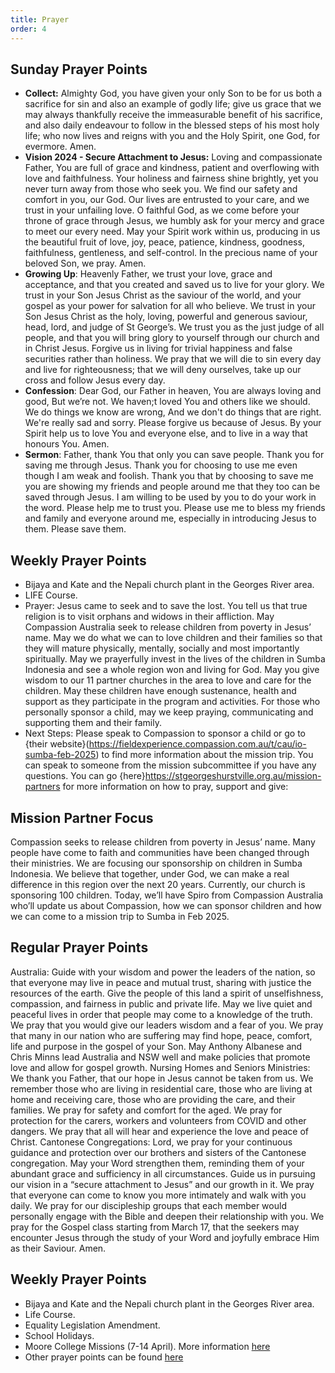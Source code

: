 ```yaml
---
title: Prayer
order: 4
---
```


## Sunday Prayer Points


- **Collect:** Almighty God, you have given your only Son to be for us both a sacrifice for sin and also an example of godly life; give us grace that we may always thankfully receive the immeasurable benefit of his sacrifice, and also daily endeavour to follow in the blessed steps of his most holy life; who now lives and reigns with you and the Holy Spirit, one God, for evermore. Amen.
- **Vision 2024 - Secure Attachment to Jesus:** Loving and compassionate Father, You are full of grace and kindness, patient and overflowing with love and faithfulness. Your holiness and fairness shine brightly, yet you never turn away from those who seek you. We find our safety and comfort in you, our God. Our lives are entrusted to your care, and we trust in your unfailing love. O faithful God, as we come before your throne of grace through Jesus, we humbly ask for your mercy and grace to meet our every need. May your Spirit work within us, producing in us the beautiful fruit of love, joy, peace, patience, kindness, goodness, faithfulness, gentleness, and self-control. In the precious name of your beloved Son, we pray. Amen.
- **Growing Up**: Heavenly Father, we trust your love, grace and acceptance, and that you created and saved us to live for your glory. We trust in your Son Jesus Christ as the saviour of the world, and your gospel as your power for salvation for all who believe. We trust in your Son Jesus Christ as the holy, loving, powerful and generous saviour, head, lord, and judge of St George’s. We trust you as the just judge of all people, and that you will bring glory to yourself through our church and in Christ Jesus. Forgive us in living for trivial happiness and false securities rather than holiness. We pray that we will die to sin every day and live for righteousness; that we will deny ourselves, take up our cross and follow Jesus every day. 
- **Confession**: Dear God, our Father in heaven, You are always loving and good, But we’re not. We haven;t loved You and others like we should. We do things we know are wrong, And we don't do things that are right. We're really sad and sorry. Please forgive us because of Jesus. By your Spirit help us to love You and everyone else, and to live in a way that honours You. Amen.
- **Sermon**: Father, thank You that only you can save people. Thank you for saving me through Jesus. Thank you for choosing to use me even though I am weak and foolish. Thank you that by choosing to save me you are showing my friends and people around me that they too can be saved through Jesus. I am willing to be used by you to do your work in the word. Please help me to trust you. Please use me to bless my friends and family and everyone around me, especially in introducing Jesus to them. Please save them. 


## Weekly Prayer Points
- Bijaya and Kate and the Nepali church plant in the Georges River area.
- LIFE Course. 
- Prayer: Jesus came to seek and to save the lost. You tell us that true religion is to visit orphans and widows in their affliction. May Compassion Australia seek to release children from poverty in Jesus’ name. May we do what we can to love children and their families so that they will mature physically, mentally, socially and most importantly spiritually. May we prayerfully invest in the lives of the children in Sumba Indonesia and see a whole region won and living for God. May you give wisdom to our 11 partner churches in the area to love and care for the children. May these children have enough sustenance, health and support as they participate in the program and activities. For those who personally sponsor a child, may we keep praying, communicating and supporting them and their family. 
- Next Steps: Please speak to Compassion to sponsor a child or go to {their website}(https://fieldexperience.compassion.com.au/t/cau/io-sumba-feb-2025) to find more information about the mission trip. You can speak to someone from the mission subcommittee if you have any questions. 
You can go {here}https://stgeorgeshurstville.org.au/mission-partners for more information on how to pray, support and give: 

## Mission Partner Focus
Compassion seeks to release children from poverty in Jesus’ name. Many people have come to faith and communities have been changed through their ministries. We are focusing our sponsorship on children in Sumba Indonesia. We believe that together, under God, we can make a real difference in this region over the next 20 years. Currently, our church is sponsoring 100 children. Today, we’ll have Spiro from Compassion Australia who’ll update us about Compassion, how we can sponsor children and how we can come to a mission trip to Sumba in Feb 2025. 


## Regular Prayer Points
Australia: Guide with your wisdom and power the leaders of the nation, so that everyone may live in peace and mutual trust, sharing with justice the resources of the earth. Give the people of this land a spirit of unselfishness, compassion, and fairness in public and private life. May we live quiet and peaceful lives in order that people may come to a knowledge of the truth. We pray that you would give our leaders wisdom and a fear of you. We pray that many in our nation who are suffering may find hope, peace, comfort, life and purpose in the gospel of your Son. May Anthony Albanese and Chris Minns lead Australia and NSW well and make policies that promote love and allow for gospel growth. 
Nursing Homes and Seniors Ministries: We thank you Father, that our hope in Jesus cannot be taken from us. We remember those who are living in residential care, those who are living at home and receiving care, those who are providing the care, and their families. We pray for safety and comfort for the aged. We pray for protection for the carers, workers and volunteers from COVID and other dangers. We pray that all will hear and experience the love and peace of Christ. 
Cantonese Congregations: Lord, we pray for your continuous guidance and protection over our brothers and sisters of the Cantonese congregation. May your Word strengthen them, reminding them of your abundant grace and sufficiency in all circumstances. Guide us in pursuing our vision in a “secure attachment to Jesus” and our growth in it. We pray that everyone can come to know you more intimately and walk with you daily. We pray for our discipleship groups that each member would personally engage with the Bible and deepen their relationship with you. We pray for the Gospel class starting from March 17, that the seekers may encounter Jesus through the study of your Word and joyfully embrace Him as their Saviour. Amen.


## Weekly Prayer Points
- Bijaya and Kate and the Nepali church plant in the Georges River area.
- Life Course.
- Equality Legislation Amendment. 
- School Holidays. 
- Moore College Missions (7-14 April). More information [here](https://moore.edu.au/missions/mission2024/?utm_medium=email&utm_campaign=Open%20Week%202024&utm_content=Open%20Week%202024+CID_291f342d85d6e068316eca1eedbfe02f&utm_source=Campaign%20Monitor%20Emails&utm_term=FIND%20OUT%20MORE)  
- Other prayer points can be found [here](https://stgeorgeshurstville.org.au/prayer)
